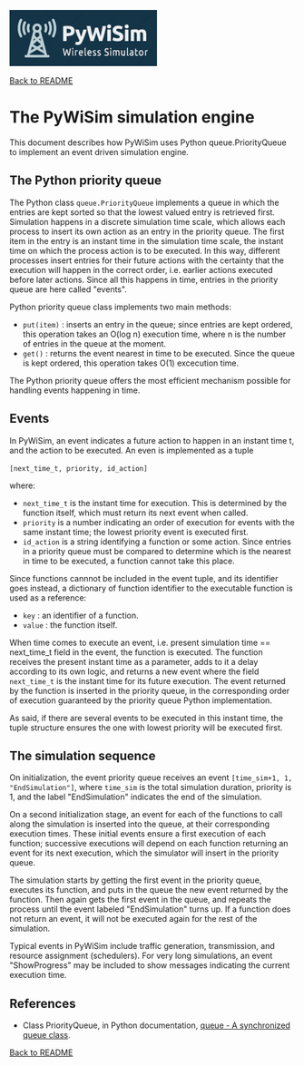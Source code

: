 ![PyWiSim logo](diagrams/PyWiSim-logo260px.png)

[Back to README](../README.md)


# The PyWiSim simulation engine

This document describes how PyWiSim uses Python queue.PriorityQueue to implement an event driven simulation engine.


## The Python priority queue

The Python class `queue.PriorityQueue` implements a queue in which the entries are kept sorted so that the lowest valued entry is retrieved first. Simulation happens in a discrete simulation time scale, which allows each process to insert its own action as an entry in the priority queue. The first item in the entry is an instant time in the simulation time scale, the instant time on which the process action is to be executed. In this way, different processes insert entries for their future actions with the certainty that the execution will happen in the correct order, i.e. earlier actions executed before later actions. Since all this happens in time, entries in the priority queue are here called "events".

Python priority queue class implements two main methods:
- `put(item)` : inserts an entry in the queue; since entries are kept ordered, this operation takes an O(log n) execution time, where n is the number of entries in the queue at the moment.
- `get()` : returns the event nearest in time to be executed. Since the queue is kept ordered, this operation takes O(1) excecution time.

The Python priority queue offers the most efficient mechanism possible for handling events happening in time.


## Events

In PyWiSim, an event indicates a future action to happen in an instant time t, and the action to be executed. An even is implemented as a tuple

 `[next_time_t, priority, id_action]`

where:
- `next_time_t` is the instant time for execution. This is determined by the function itself, which must return its next event when called.
- `priority` is a number indicating an order of execution for events with the same instant time; the lowest priority event is executed first.
- `id_action` is a string identifying a function or some action. Since entries in a priority queue must be compared to determine which is the nearest in time to be executed, a function cannot take this place.

Since functions cannnot be included in the event tuple, and its identifier goes instead, a  dictionary of function identifier to the executable function is used as a reference:
- `key` : an identifier of a function.
- `value` : the function itself.

When time comes to execute an event, i.e. present simulation time == next\_time\_t field in the event, the function is executed. The function receives the present instant time as a parameter, adds to it a delay according to its own logic, and returns a new event where the field `next_time_t` is the instant time for its future execution. The event returned by the function is inserted in the priority queue, in the corresponding order of execution guaranteed by the priority queue Python implementation.

As said, if there are several events to be executed in this instant time, the tuple structure ensures the one with lowest priority will be executed first.


## The simulation sequence

On initialization, the event priority queue receives an event `[time_sim+1, 1, "EndSimulation"]`, where `time_sim` is the total simulation duration, priority is 1, and the label "EndSimulation" indicates the end of the simulation.

On a second initialization stage, an event for each of the functions to call along the simulation is inserted into the queue, at their corresponding execution times. These initial events ensure a first execution of each function; successive executions will depend on each function returning an event for its next execution, which the simulator will insert in the priority queue.

The simulation starts by getting the first event in the priority queue, executes its function, and puts in the queue the new event returned by the function. Then again gets the first event in the queue, and repeats the process until the event labeled "EndSimulation" turns up. If a function does not return an event, it will not be executed again for the rest of the simulation. 

Typical events in PyWiSim include traffic generation, transmission, and resource assignment (schedulers). For very long simulations, an event "ShowProgress" may be included to show messages indicating the current execution time. 


## References

- Class PriorityQueue, in Python documentation, [queue - A synchronized queue class](https://docs.python.org/3/library/queue.html#queue.PriorityQueue).


[Back to README](../README.md)

